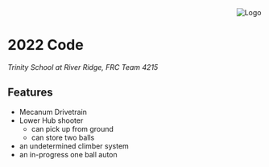 <img align="right" src="https://avatars2.githubusercontent.com/u/10326347?s=200&v=4" alt="Logo">
<br />

# 2022 Code
*Trinity School at River Ridge, FRC Team 4215*

## Features
 * Mecanum Drivetrain
 * Lower Hub shooter
    * can pick up from ground
    * can store two balls
 * an undetermined climber system
 * an in-progress one ball auton
